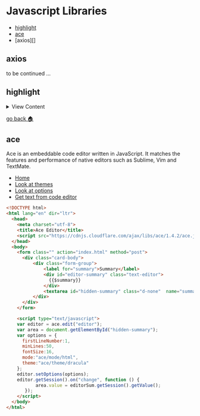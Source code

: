 # Javascript Libraries

- [highlight][highlight]
- [ace][ace]
- [axios][]

[ace]:#ace
[highlight]:#highlight
[home]:#javascript-libraries

## axios

to be continued ...

## highlight

<details>
<summary>
View Content
</summary>

:link: **Reference**
- [github](https://github.com/highlightjs/highlight.js)
- [homepage](https://highlightjs.org/)
- [cdnjs](https://cdnjs.com/libraries/highlight.js)
---

:star: Example 1
- [highlight.js - codepen](https://codepen.io/blackyurizan/pen/jOPzRdj)

---
:blue_book: **Summary:** adds code highlighting syntax for language text


1. Add links to stylesheet and scripts
```html
<link rel="stylesheet" href="https://cdnjs.cloudflare.com/ajax/libs/highlight.js/9.18.1/styles/agate.min.css">
<script src="https://cdnjs.cloudflare.com/ajax/libs/highlight.js/9.18.1/highlight.min.js"></script>
```

2. Add the `pre code` blocks and add a class name of the language you want highlighted

```html
<pre>
  <code class="css">
    @font-face {
      font-family: Chunkfive; src: url('Chunkfive.otf');
    }

    body, .usertext {
      color: #F0F0F0; background: #600;
      font-family: Chunkfive, sans;
      --heading-1: 30px/32px Helvetica, sans-serif;
    }

    @import url(print.css);
    @media print {
      a[href^=http]::after {
        content: attr(href)
      }
    }
  </code>
</pre>
```

3. In the bottom of the code block activate the *highlight*

```html
<script type="text/javascript">
  hljs.initHighlightingOnLoad();
</script>
```

4. Everything should work, here were some functions I was creating to make it
easier to change color themes.

```js
function initLink(hrefVal){
    const link = document.createElement("link");
    link.setAttribute("rel","stylesheet");
    link.setAttribute("href",hrefVal);
    link.setAttribute("id","hljs-theme");
    document.head.appendChild(link);
  }
  function setTheme(theme="default", version="9.18.1", link="link#hljs-theme"){
            const  v = version,
                   th = theme,
                   style = document.querySelector(link),
                   cdn = `https://cdnjs.cloudflare.com/ajax/libs/highlight.js/${v}/styles/${th}.min.css`;
             if(!style){initLink(cdn)}
              style.href = cdn;

   }

 function getThemes(){
   return [
     "a11y-dark",
     "a11y-light",
     "agate",
     "an-old-hope",
     "androidstudio",
     "arduino-light",
     "arta",
     "ascetic",
     "atelier-cave-dark",
     "atelier-cave-light",
   ];
 }

//setTheme("gml");

 //setTheme("googlecode");


 document.querySelectorAll("pre code").forEach(block =>{

           let values = Array.from(block.classList.values()),
           themes = getThemes(),
           filtered = themes.filter(theme => {
               let  val = values.find(val => val == theme)
               return val;
           }) ,
           theme = filtered[0];


           setTheme(theme)
});

```

</details>

[go back :house:][home]



## ace

Ace is an embeddable code editor written in JavaScript. It matches the features and performance of native editors such as Sublime, Vim and TextMate.

- [Home](https://ace.c9.io/#nav=embedding&api=editor)
- [Look at themes](https://ace.c9.io/tool/mode_creator.html)
- [Look at options](https://github.com/ajaxorg/ace/wiki/Configuring-Ace)
- [Get text from code editor](https://stackoverflow.com/questions/8963855/how-do-i-get-value-from-ace-editor)

```html
<!DOCTYPE html>
<html lang="en" dir="ltr">
  <head>
    <meta charset="utf-8">
    <title>Ace Editor</title>
    <script src="https://cdnjs.cloudflare.com/ajax/libs/ace/1.4.2/ace.js"></script>
  </head>
  <body>
    <form class="" action="index.html" method="post">
      <div class="card-body">
          <div class="form-group">
              <label for="summary">Summary</label>
              <div id="editor-summary" class="text-editor">
                {{$summary}}
              </div>
              <textarea id="hidden-summary" class="d-none"  name="summary" rows="8" cols="80">{{$summary}}</textarea>
          </div>
      </div>
    </form>

    <script type="text/javascript">
    var editor = ace.edit("editor");
    var area = document.getElementById("hidden-summary");
    var options = {
      firstLineNumber:1,
      minLines:50,
      fontSize:16,
      mode:"ace/mode/html",
      theme:"ace/theme/dracula"
    };
    editor.setOptions(options);
    editor.getSession().on("change", function () {
           area.value = editorSum.getSession().getValue();
       });
    </script>
  </body>
</html>

```

